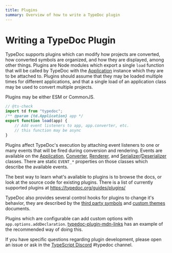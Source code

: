 ```yaml
---
title: Plugins
summary: Overview of how to write a TypeDoc plugin
---
```


# Writing a TypeDoc Plugin

TypeDoc supports plugins which can modify how projects are converted, how
converted symbols are organized, and how they are displayed, among other things.
Plugins are Node modules which export a single `load` function that will be
called by TypeDoc with the [Application] instance which they are to be attached
to. Plugins should assume that they may be loaded multiple times for different
applications, and that a single load of an application class may be used to
convert multiple projects.

Plugins may be either ESM or CommonJS.

```js
// @ts-check
import td from "typedoc";
/** @param {td.Application} app */
export function load(app) {
    // Add event listeners to app, app.converter, etc.
    // this function may be async
}
```

Plugins affect TypeDoc's execution by attaching event listeners to one or many
events that will be fired during conversion and rendering. Events are available
on the [Application], [Converter], [Renderer], and [Serializer]/[Deserializer]
classes. There are static `EVENT_*` properties on those classes which describe
the available events.

The best way to learn what's available to plugins is to browse the docs, or look
at the source code for existing plugins. There is a list of currently supported
plugins at https://typedoc.org/guides/plugins/

TypeDoc also provides several control hooks for plugins to change it's behavior,
they are described by the [third party symbols](./third-party-symbols.md) and
[custom themes](./themes.md) documents.

Plugins which are configurable can add custom options with
`app.options.addDeclaration`. [typedoc-plugin-mdn-links] has an example of the
recommended way of doing this.

If you have specific questions regarding plugin development, please open an
issue or ask in the [TypeScript Discord] #typedoc channel.

[typedoc-plugin-mdn-links]: https://github.com/Gerrit0/typedoc-plugin-mdn-links/blob/main/src/index.ts
[TypeScript Discord]: https://discord.gg/typescript
[Application]: https://typedoc.org/api/classes/Application.html
[Converter]: https://typedoc.org/api/classes/Converter.html
[Renderer]: https://typedoc.org/api/classes/Renderer.html
[Serializer]: https://typedoc.org/api/classes/Serializer.html
[Deserializer]: https://typedoc.org/api/classes/Deserializer.html
